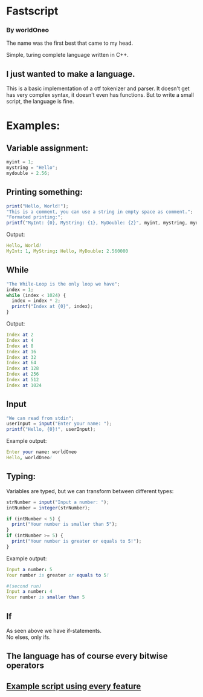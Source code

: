 # Fastscript

### By worldOneo

The name was the first best that came to my head.

Simple, turing complete language written in C++.

## I just wanted to make a language.

This is a basic implementation of a otf tokenizer and parser. It doesn't get has very complex syntax, it doesn't even has functions. But to write a small script, the language is fine.

# Examples:

## Variable assignment:

```js
myint = 1;
mystring = "Hello";
mydouble = 2.56;
```

## Printing something:

```js
print("Hello, World!");
"This is a comment, you can use a string in empty space as comment.";
"Formated printing:";
printf("MyInt: {0}, MyString: {1}, MyDouble: {2}", myint, mystring, mydouble);
```

Output:

```nim
Hello, World!
MyInt: 1, MyString: Hello, MyDouble: 2.560000
```

## While

```js
"The While-Loop is the only loop we have";
index = 1;
while (index < 1024) {
  index = index * 2;
  printf("Index at {0}", index);
}
```

Output:

```nim
Index at 2
Index at 4
Index at 8
Index at 16
Index at 32
Index at 64
Index at 128
Index at 256
Index at 512
Index at 1024
```

## Input

```js
"We can read from stdin";
userInput = input("Enter your name: ");
printf("Hello, {0}!", userInput);
```

Example output:

```nim
Enter your name: worldOneo
Hello, worldOneo!
```

## Typing:

Variables are typed, but we can transform between different types:

```js
strNumber = input("Input a number: ");
intNumber = integer(strNumber);

if (intNumber < 5) {
  print("Your number is smaller than 5");
}
if (intNumber >= 5) {
  print("Your number is greater or equals to 5!");
}
```

Example output:

```nim
Input a number: 5
Your number is greater or equals to 5!

#(second run)
Input a number: 4
Your number is smaller than 5
```

## If

As seen above we have if-statements.  
No elses, only ifs.

## The language has of course every bitwise operators

## [Example script using every feature](https://github.com/worldOneo/fastscript/blob/master/script.fsc)